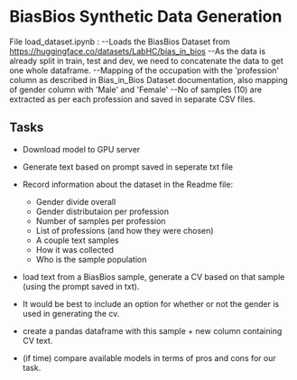 # BiasBios Synthetic Data Generation

File load_dataset.ipynb : 
--Loads the BiasBios Dataset from  https://huggingface.co/datasets/LabHC/bias_in_bios 
--As the data is already split in train, test and dev, we need to concatenate the data to get one whole dataframe. 
--Mapping of the occupation with the 'profession' column as described in Bias_in_Bios Dataset documentation, also mapping of gender column with 'Male' and 'Female' 
--No of samples (10) are extracted as per each profession and saved in separate CSV files. 

## Tasks
- Download model to GPU server
- Generate text based on prompt saved in seperate txt file
- Record information about the dataset in the Readme file:
    - Gender divide overall
    - Gender distributaion per profession
    - Number of samples per profession
    - List of professions (and how they were chosen)
    - A couple text samples
    - How it was collected
    - Who is the sample population

- load text from a BiasBios sample, generate a CV based on that sample (using the prompt saved in txt).
- It would be best to include an option for whether or not the gender is used in generating the cv.
- create a pandas dataframe with this sample + new column containing CV text.
- (if time) compare available models in terms of pros and cons for our task.